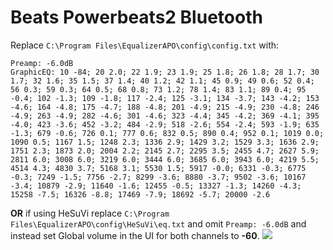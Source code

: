 # Beats Powerbeats2 Bluetooth
Replace `C:\Program Files\EqualizerAPO\config\config.txt` with:
```
Preamp: -6.0dB
GraphicEQ: 10 -84; 20 2.0; 22 1.9; 23 1.9; 25 1.8; 26 1.8; 28 1.7; 30 1.7; 32 1.6; 35 1.5; 37 1.4; 40 1.2; 42 1.1; 45 0.9; 49 0.6; 52 0.4; 56 0.3; 59 0.3; 64 0.5; 68 0.8; 73 1.2; 78 1.4; 83 1.1; 89 0.4; 95 -0.4; 102 -1.3; 109 -1.8; 117 -2.4; 125 -3.1; 134 -3.7; 143 -4.2; 153 -4.6; 164 -4.8; 175 -4.7; 188 -4.8; 201 -4.9; 215 -4.9; 230 -4.8; 246 -4.9; 263 -4.9; 282 -4.6; 301 -4.6; 323 -4.4; 345 -4.2; 369 -4.1; 395 -4.0; 423 -3.6; 452 -3.2; 484 -2.9; 518 -2.6; 554 -2.4; 593 -1.9; 635 -1.3; 679 -0.6; 726 0.1; 777 0.6; 832 0.5; 890 0.4; 952 0.1; 1019 0.0; 1090 0.5; 1167 1.5; 1248 2.3; 1336 2.9; 1429 3.2; 1529 3.3; 1636 2.9; 1751 2.3; 1873 2.0; 2004 2.2; 2145 2.7; 2295 3.5; 2455 4.7; 2627 5.9; 2811 6.0; 3008 6.0; 3219 6.0; 3444 6.0; 3685 6.0; 3943 6.0; 4219 5.5; 4514 4.3; 4830 3.7; 5168 3.1; 5530 1.5; 5917 -0.0; 6331 -0.3; 6775 -0.3; 7249 -1.5; 7756 -2.7; 8299 -3.6; 8880 -3.7; 9502 -3.6; 10167 -3.4; 10879 -2.9; 11640 -1.6; 12455 -0.5; 13327 -1.3; 14260 -4.3; 15258 -7.5; 16326 -8.8; 17469 -7.9; 18692 -5.7; 20000 -2.6
```
**OR** if using HeSuVi replace `C:\Program Files\EqualizerAPO\config\HeSuVi\eq.txt` and omit `Preamp: -6.0dB` and instead set Global volume in the UI for both channels to **-60**.
![](https://raw.githubusercontent.com/jaakkopasanen/AutoEq/master/results/Sonoma%20Model%20One/innerfidelity/onear/Beats%20Powerbeats2%20Bluetooth/Beats%20Powerbeats2%20Bluetooth.png)